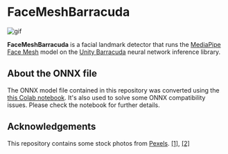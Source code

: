 FaceMeshBarracuda
=================

![gif](https://i.imgur.com/ETl9jA5.gif)

**FaceMeshBarracuda** is a facial landmark detector that runs the
[MediaPipe Face Mesh] model on the [Unity Barracuda] neural network inference
library.

[MediaPipe Face Mesh]:
  https://github.com/tensorflow/tfjs-models/tree/master/face-landmarks-detection

[Unity Barracuda]:
  https://docs.unity3d.com/Packages/com.unity.barracuda@latest

About the ONNX file
-------------------

The ONNX model file contained in this repository was converted using the
[this Colab notebook]. It's also used to solve some ONNX compatibility
issues. Please check the notebook for further details.

[this Colab notebook]:
  https://colab.research.google.com/drive/1C6zEB3__gcHEWnWRm-b4jIA0srA1gkyq?usp=sharing

Acknowledgements
----------------

This repository contains some stock photos from [Pexels]. [[1]][Test1],
[[2]][Test2]

[Pexels]: https://www.pexels.com/
[Test1]: https://www.pexels.com/photo/a-happy-woman-in-black-and-white-shirt-3780866/
[Test2]: https://www.pexels.com/photo/young-woman-winking-while-getting-a-slice-of-pizza-7142955/
